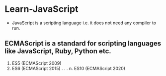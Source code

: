 # Learn-JavaScript
- JavaScript is a scripting language i.e. it does not need any compiler to run.

## ECMAScript is a standard for scripting languages like JavaScript, Ruby, Python etc.
1. ES5 (ECMAScript 2009)
2. ES6 (ECMAScript 2015)
.
.
.
n. ES10 (ECMAScript 2020)
